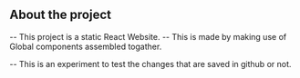 ## About the project

-- This project is a static React Website. 
-- This is made by making use of Global components assembled togather.

-- This is an experiment to test the changes that are saved in github or not.